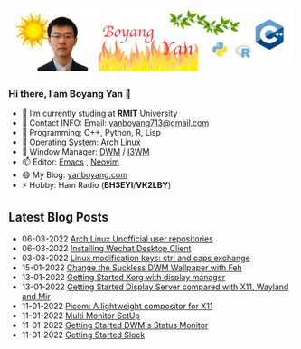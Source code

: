 # [![Header](https://raw.githubusercontent.com/yanboyang713/yanboyang713/main/hearder.png)](https://yanboyang.com/)

### Hi there, I am Boyang Yan 👋

- 🔭 I’m currently studing at **RMIT** University
- 🌱 Contact INFO: Email: yanboyang713@gmail.com
- 👯 Programming: C++, Python, R, Lisp
- 🤔 Operating System: [Arch Linux](https://archlinux.org/)
- 💬 Window Manager: [DWM](https://dwm.suckless.org/) / [I3WM](https://i3wm.org/)
- 📫 Editor: [Emacs](https://www.gnu.org/software/emacs/) , [Neovim](https://neovim.io/)
- 😄 My Blog: [yanboyang.com](https://yanboyang.com)
- ⚡ Hobby: Ham Radio (**BH3EYI**/**VK2LBY**)

## Latest Blog Posts
<!-- BLOG-POST-LIST:START -->
 - 06-03-2022 [Arch Linux Unofficial user repositories](https://yanboyang.com/archlinuxuserrepository/)
 - 06-03-2022 [Installing Wechat Desktop Client](https://yanboyang.com/wechat/)
 - 03-03-2022 [Linux modification keys: ctrl and caps exchange](https://yanboyang.com/keyboardmodification/)
 - 15-01-2022 [Change the Suckless DWM Wallpaper with Feh](https://yanboyang.com/dwmwallpaper/)
 - 13-01-2022 [Getting Started Xorg with display manager](https://yanboyang.com/xorg/)
 - 13-01-2022 [Getting Started Display Server compared with X11, Wayland and Mir](https://yanboyang.com/displayserver/)
 - 11-01-2022 [Picom: A lightweight compositor for X11](https://yanboyang.com/picom/)
 - 11-01-2022 [Multi Monitor SetUp](https://yanboyang.com/multimonitor/)
 - 11-01-2022 [Getting Started DWM&#39;s Status Monitor](https://yanboyang.com/dwmstatusmonitor/)
 - 11-01-2022 [Getting Started Slock](https://yanboyang.com/slock/)<!-- BLOG-POST-LIST:END -->

